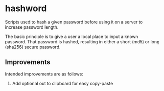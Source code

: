 hashword
========

Scripts used to hash a given password before using it on a server to increase password length.

The basic principle is to give a user a local place to input a known password.  That password is hashed, resulting in either a short (md5) or long (sha256) secure password.

Improvements
------------

Intended improvements are as follows:

1. Add optional out to clipboard for easy copy-paste
